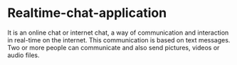 # Realtime-chat-application
It is an online chat or internet chat, a way of communication and interaction in real-time on the internet. This communication is based on text messages. Two or more people can communicate and also send pictures, videos or audio files.
